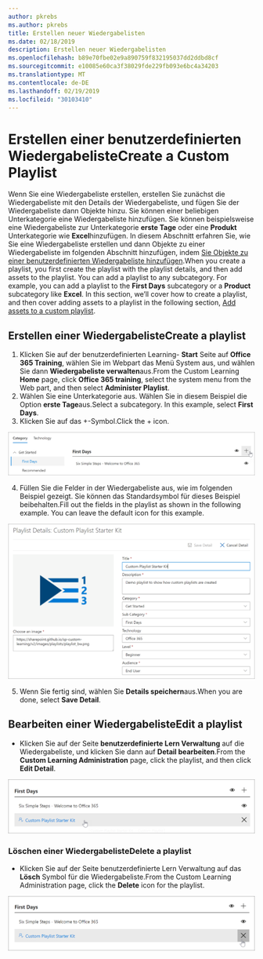 ```yaml
---
author: pkrebs
ms.author: pkrebs
title: Erstellen neuer Wiedergabelisten
ms.date: 02/18/2019
description: Erstellen neuer Wiedergabelisten
ms.openlocfilehash: b89e70fbe02e9a890759f832195037dd2ddbd8cf
ms.sourcegitcommit: e10085e60ca3f38029fde229fb093e6bc4a34203
ms.translationtype: MT
ms.contentlocale: de-DE
ms.lasthandoff: 02/19/2019
ms.locfileid: "30103410"
---
```

# <a name="create-a-custom-playlist"></a><span data-ttu-id="8b66a-103">Erstellen einer benutzerdefinierten Wiedergabeliste</span><span class="sxs-lookup"><span data-stu-id="8b66a-103">Create a Custom Playlist</span></span>

<span data-ttu-id="8b66a-p101">Wenn Sie eine Wiedergabeliste erstellen, erstellen Sie zunächst die Wiedergabeliste mit den Details der Wiedergabeliste, und fügen Sie der Wiedergabeliste dann Objekte hinzu. Sie können einer beliebigen Unterkategorie eine Wiedergabeliste hinzufügen. Sie können beispielsweise eine Wiedergabeliste zur Unterkategorie **erste Tage** oder eine **Produkt** Unterkategorie wie **Excel**hinzufügen. In diesem Abschnitt erfahren Sie, wie Sie eine Wiedergabeliste erstellen und dann Objekte zu einer Wiedergabeliste im folgenden Abschnitt hinzufügen, indem [Sie Objekte zu einer benutzerdefinierten Wiedergabeliste hinzufügen](custom_addassets.md).</span><span class="sxs-lookup"><span data-stu-id="8b66a-p101">When you create a playlist, you first create the playlist with the playlist details, and then add assets to the playlist. You can add a playlist to any subcategory. For example, you can add a playlist to the **First Days** subcategory or a **Product** subcategory like **Excel**. In this section, we’ll cover how to create a playlist, and then cover adding assets to a playlist in the following section, [Add assets to a custom playlist](custom_addassets.md).</span></span>

## <a name="create-a-playlist"></a><span data-ttu-id="8b66a-108">Erstellen einer Wiedergabeliste</span><span class="sxs-lookup"><span data-stu-id="8b66a-108">Create a playlist</span></span> 

1. <span data-ttu-id="8b66a-109">Klicken Sie auf der benutzerdefinierten Learning- **Start** Seite auf **Office 365 Training**, wählen Sie im Webpart das Menü System aus, und wählen Sie dann **Wiedergabeliste verwalten**aus.</span><span class="sxs-lookup"><span data-stu-id="8b66a-109">From the Custom Learning **Home** page, click **Office 365 training**, select the system menu from the Web part, and then select **Administer Playlist**.</span></span> 
2. <span data-ttu-id="8b66a-p102">Wählen Sie eine Unterkategorie aus. Wählen Sie in diesem Beispiel die Option **erste Tage**aus.</span><span class="sxs-lookup"><span data-stu-id="8b66a-p102">Select a subcategory. In this example, select **First Days**.</span></span>  
3. <span data-ttu-id="8b66a-112">Klicken Sie auf das +-Symbol.</span><span class="sxs-lookup"><span data-stu-id="8b66a-112">Click the + icon.</span></span>  

![CG-newplaylistbtn. png](media/cg-newplaylistbtn.png)

4.  <span data-ttu-id="8b66a-p103">Füllen Sie die Felder in der Wiedergabeliste aus, wie im folgenden Beispiel gezeigt. Sie können das Standardsymbol für dieses Beispiel beibehalten.</span><span class="sxs-lookup"><span data-stu-id="8b66a-p103">Fill out the fields in the playlist as shown in the following example. You can leave the default icon for this example.</span></span> 

![CG-newplaylistdetails. png](media/cg-newplaylistdetails.png)

5.  <span data-ttu-id="8b66a-117">Wenn Sie fertig sind, wählen Sie **Details speichern**aus.</span><span class="sxs-lookup"><span data-stu-id="8b66a-117">When you are done, select **Save Detail**.</span></span> 

## <a name="edit-a-playlist"></a><span data-ttu-id="8b66a-118">Bearbeiten einer Wiedergabeliste</span><span class="sxs-lookup"><span data-stu-id="8b66a-118">Edit a playlist</span></span>

- <span data-ttu-id="8b66a-119">Klicken Sie auf der Seite **benutzerdefinierte Lern Verwaltung** auf die Wiedergabeliste, und klicken Sie dann auf **Detail bearbeiten**.</span><span class="sxs-lookup"><span data-stu-id="8b66a-119">From the **Custom Learning Administration** page, click the playlist, and then click **Edit Detail**.</span></span>  

![CG-editplaylist. png](media/cg-editplaylist.png)

### <a name="delete-a-playlist"></a><span data-ttu-id="8b66a-121">Löschen einer Wiedergabeliste</span><span class="sxs-lookup"><span data-stu-id="8b66a-121">Delete a playlist</span></span>

- <span data-ttu-id="8b66a-122">Klicken Sie auf der Seite benutzerdefinierte Lern Verwaltung auf das **Lösch** Symbol für die Wiedergabeliste.</span><span class="sxs-lookup"><span data-stu-id="8b66a-122">From the Custom Learning Administration page, click the **Delete** icon for the playlist.</span></span>  

![CG-deleteplaylist. png](media/cg-deleteplaylist.png)